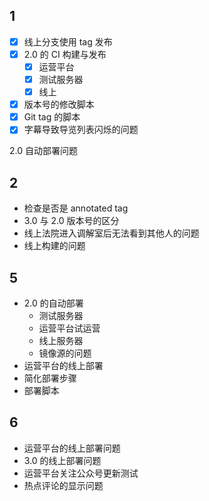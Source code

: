 ## 1

- [x] 线上分支使用 tag 发布
- [x] 2.0 的 CI 构建与发布
	- [x] 运营平台
	- [x] 测试服务器
	- [x] 线上
- [x] 版本号的修改脚本
- [x] Git tag 的脚本
- [x] 字幕导致导览列表闪烁的问题

2.0 自动部署问题

## 2

- 检查是否是 annotated tag
- 3.0 与 2.0 版本号的区分
- 线上法院进入调解室后无法看到其他人的问题
- 线上构建的问题

## 5

- 2.0 的自动部署
	- 测试服务器
	- 运营平台试运营
	- 线上服务器
	- 镜像源的问题
- 运营平台的线上部署
- 简化部署步骤
- 部署脚本

## 6

- 运营平台的线上部署问题
- 3.0 的线上部署问题
- 运营平台关注公众号更新测试
- 热点评论的显示问题
